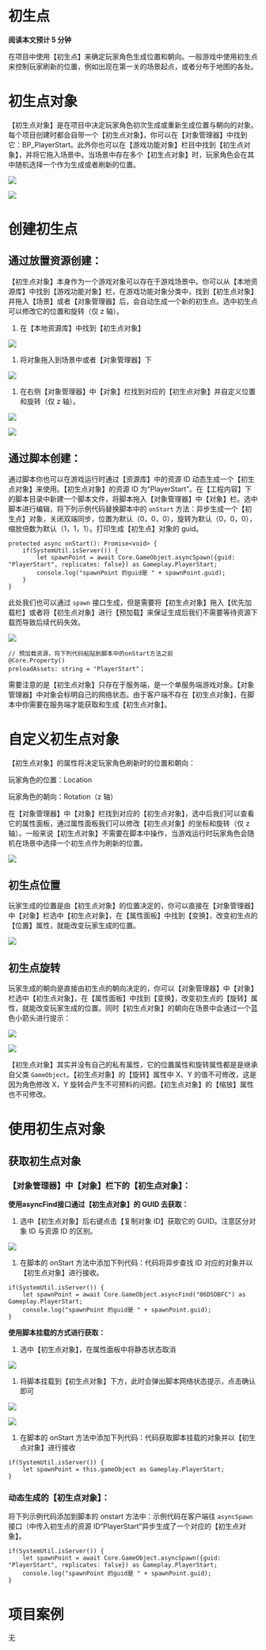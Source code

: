 # 初生点

<strong>阅读本文预计 5 分钟</strong>

在项目中使用【初生点】来确定玩家角色生成位置和朝向。一般游戏中使用初生点来控制玩家刷新的位置，例如出现在第一关的场景起点，或者分布于地图的各处。

# 初生点对象

【初生点对象】是在项目中决定玩家角色初次生成或重新生成位置与朝向的对象。每个项目创建时都会自带一个【初生点对象】，你可以在【对象管理器】中找到它：BP_PlayerStart。此外你也可以在【游戏功能对象】栏目中找到【初生点对象】，并将它拖入场景中。当场景中存在多个【初生点对象】时，玩家角色会在其中随机选择一个作为生成或者刷新的位置。

![](static/BE1kbUFYCoCqBkxLhpGcls1nnUh.png)

![](static/AVk4bPRa9om5DFxVFXpckdGpnzc.png)

# 创建初生点

## 通过放置资源创建：

【初生点对象】本身作为一个游戏对象可以存在于游戏场景中。你可以从【本地资源库】中找到【游戏功能对象】栏，在游戏功能对象分类中，找到【初生点对象】并拖入【场景】或者【对象管理器】后，会自动生成一个新的初生点。选中初生点可以修改它的位置和旋转（仅 z 轴）。

1. 在【本地资源库】中找到【初生点对象】

![](static/TnWCbzo8ioisIyxDY0jcutPmn2b.png)

1. 将对象拖入到场景中或者【对象管理器】下

![](static/K7KFbtlSBoZlWWxvUUbcudd6nsg.png)

1. 在右侧【对象管理器】中【对象】栏找到对应的【初生点对象】并自定义位置和旋转（仅 z 轴）。

![](static/Bf4UbPbnuoYetBxyAsqcIia8ncg.png)

![](static/BWdGbj5Vuo1OwSxsvfFcLSYNnec.png)

## 通过脚本创建：

通过脚本你也可以在游戏运行时通过【资源库】中的资源 ID 动态生成一个【初生点对象】来使用。【初生点对象】的资源 ID 为“PlayerStart”。在【工程内容】下的脚本目录中新建一个脚本文件，将脚本拖入【对象管理器】中【对象】栏。选中脚本进行编辑，将下列示例代码替换脚本中的 `onStart` 方法：异步生成一个【初生点】对象，关闭双端同步，位置为默认（0，0，0），旋转为默认（0，0，0），缩放倍数为默认（1，1，1）。打印生成【初生点】对象的 guid。

```
protected async onStart(): Promise<void> {
    if(SystemUtil.isServer()) {
        let spawnPoint = await Core.GameObject.asyncSpawn({guid: "PlayerStart", replicates: false}) as Gameplay.PlayerStart;
        console.log("spawnPoint 的guid是 " + spawnPoint.guid);
    }
}
```

此处我们也可以通过 `spawn` 接口生成，但是需要将【初生点对象】拖入【优先加载栏】或者将【初生点对象】进行【预加载】来保证生成后我们不需要等待资源下载而导致后续代码失效。

![](static/AeZObSghso01zcxNdlGcX1h1npd.png)

```
// 预加载资源，将下列代码粘贴到脚本中的onStart方法之前
@Core.Property()
preloadAssets: string = "PlayerStart"；
```

需要注意的是【初生点对象】只存在于服务端，是一个单服务端游戏对象。【对象管理器】中对象会标明自己的网络状态。由于客户端不存在【初生点对象】，在脚本中你需要在服务端才能获取和生成【初生点对象】。

# 自定义初生点对象

【初生点对象】的属性将决定玩家角色刷新时的位置和朝向：

玩家角色的位置：Location

玩家角色的朝向：Rotation（z 轴）

在【对象管理器】中【对象】栏找到对应的【初生点对象】，选中后我们可以查看它的属性面板，通过属性面板我们可以修改【初生点对象】的坐标和旋转（仅 z 轴）。一般来说【初生点对象】不需要在脚本中操作，当游戏运行时玩家角色会随机在场景中选择一个初生点作为刷新的位置。

![](static/R27ob82PHokXkkx95mccW3VInRa.png)

## 初生点位置

玩家生成的位置是由【初生点对象】的位置决定的，你可以直接在【对象管理器】中【对象】栏选中【初生点对象】，在【属性面板】中找到【变换】，改变初生点的【位置】属性，就能改变玩家生成的位置。

![](static/Nxo0buiwFoscxixhEIjck6dFnBg.png)

## 初生点旋转

玩家生成的朝向是直接由初生点的朝向决定的，你可以【对象管理器】中【对象】栏选中【初生点对象】，在【属性面板】中找到【变换】，改变初生点的【旋转】属性，就能改变玩家生成的位置。同时【初生点对象】的朝向在场景中会通过一个蓝色小箭头进行提示：

![](static/FGUtb0RrpojnhzxmPdRcDIoSn76.png)

![](static/Fp7EbegXboahrexG8LfcOK9WnQa.gif)

【初生点对象】其实并没有自己的私有属性，它的位置属性和旋转属性都是是继承自父类 `GameObject`。【初生点对象】的【旋转】属性中 X、Y 的值不可修改，这是因为角色修改 X，Y 旋转会产生不可预料的问题。【初生点对象】的【缩放】属性也不可修改。

# 使用初生点对象

## 获取初生点对象

### 【对象管理器】中【对象】栏下的【初生点对象】：

<strong>使用</strong><strong>asyncFind</strong><strong>接口通过【初生点对象】的 GUID 去获取：</strong>

1. 选中【初生点对象】后右键点击【复制对象 ID】获取它的 GUID。注意区分对象 ID 与资源 ID 的区别。

![](static/AFUebOV8Wo8jcGxV1PicVBURnOd.png)

1. 在脚本的 onStart 方法中添加下列代码：代码将异步查找 ID 对应的对象并以【初生点对象】进行接收。

```
if(SystemUtil.isServer()) {
    let spawnPoint = await Core.GameObject.asyncFind("06D5DBFC") as Gameplay.PlayerStart;
    console.log("spawnPoint 的guid是 " + spawnPoint.guid);
}
```

<strong>使用脚本挂载的方式进行获取：</strong>

1. 选中【初生点对象】，在属性面板中将静态状态取消

![](static/QuTubxtYfo9hgOx9SuacoCienKc.png)

1. 将脚本挂载到【初生点对象】下方，此时会弹出脚本网络状态提示，点击确认即可

![](static/MCNib5rBfo2JaExL3Alcx5vCn5f.png)

![](static/MCnvbNcfFoOdQUxKRWWcgQwzn5b.png)

1. 在脚本的 onStart 方法中添加下列代码：代码获取脚本挂载的对象并以【初生点对象】进行接收

```
if(SystemUtil.isServer()) {
    let spawnPoint = this.gameObject as Gameplay.PlayerStart;
}
```

### 动态生成的【初生点对象】：

将下列示例代码添加到脚本的 onstart 方法中：示例代码在客户端往 `asyncSpawn` 接口（中传入初生点的资源 ID“PlayerStart”异步生成了一个对应的【初生点对象】。

```
if(SystemUtil.isServer()) {
    let spawnPoint = await Core.GameObject.asyncSpawn({guid: "PlayerStart", replicates: false}) as Gameplay.PlayerStart;
    console.log("spawnPoint 的guid是 " + spawnPoint.guid);
}
```

# 项目案例

无
